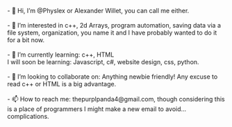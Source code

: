 <p>
- 👋 Hi, I’m @Physlex or Alexander Willet, you can call me either.
<br />
<br />
- 👀 I’m interested in c++, 2d Arrays, program automation, saving data via a file system, organization, you name it and I have probably wanted to do it for a bit now.
<br />
<br />
- 🌱 I’m currently learning: c++, HTML
<br />I will soon be learning: Javascript, c#, website design, css, python.
<br />
<br />
- 💞️ I’m looking to collaborate on: Anything newbie friendly! Any excuse to read c++ or HTML is a big advantage.
<br />
<br />  
- 📫 How to reach me: thepurplpanda4@gmail.com, though considering this is a place of programmers I might make a new email to avoid... complications.
</p>





<!---
Physlex/Physlex is a ✨ special ✨ repository because its `README.md` (this file) appears on your GitHub profile.
You can click the Preview link to take a look at your changes.
--->
